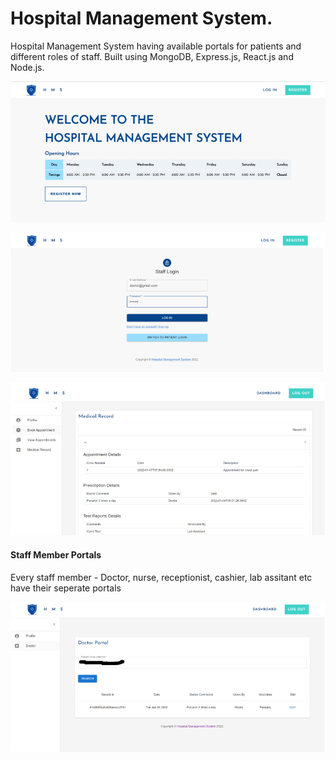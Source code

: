 # Hospital Management System.

Hospital Management System having available portals for patients and different roles of staff. Built using MongoDB, Express.js, React.js and Node.js.

![](images/landing.PNG)

![](images/staff_login.PNG)

![](images/patient_dashboard.PNG)

#### Staff Member Portals ####

Every staff member - Doctor, nurse, receptionist, cashier, lab assitant etc have their seperate portals 

![](images/doctor_portal.PNG)




